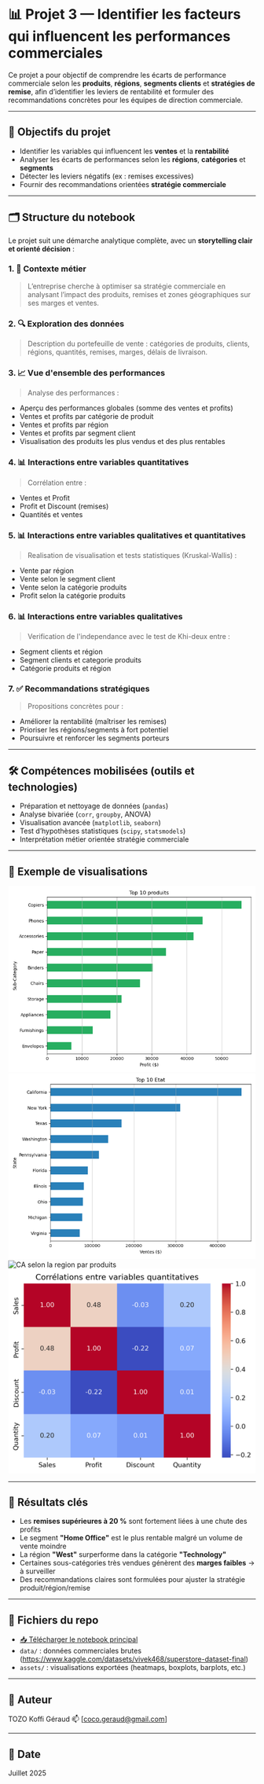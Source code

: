 # 📊 Projet 3 — Identifier les facteurs qui influencent les performances commerciales 

Ce projet a pour objectif de comprendre les écarts de performance commerciale selon les **produits**, **régions**, **segments clients** et **stratégies de remise**, afin d’identifier les leviers de rentabilité et formuler des recommandations concrètes pour les équipes de direction commerciale.

---

## 🧠 Objectifs du projet

- Identifier les variables qui influencent les **ventes** et la **rentabilité**
- Analyser les écarts de performances selon les **régions**, **catégories** et **segments**
- Détecter les leviers négatifs (ex : remises excessives)
- Fournir des recommandations orientées **stratégie commerciale**

---

## 🗂️ Structure du notebook

Le projet suit une démarche analytique complète, avec un **storytelling clair et orienté décision** :

### 1. 📍 Contexte métier
> L’entreprise cherche à optimiser sa stratégie commerciale en analysant l’impact des produits, remises et zones géographiques sur ses marges et ventes.

### 2. 🔍 Exploration des données
> Description du portefeuille de vente : catégories de produits, clients, régions, quantités, remises, marges, délais de livraison.

### 3. 📈 Vue d'ensemble des performances
> Analyse des performances :
- Aperçu des performances globales (somme des ventes et profits)
- Ventes et profits par catégorie de produit
- Ventes et profits par région
- Ventes et profits par segment client
- Visualisation des produits les plus vendus et des plus rentables

### 4. 📊 Interactions entre variables quantitatives
> Corrélation entre :
- Ventes et Profit
- Profit et Discount (remises)
- Quantités et ventes


### 5. 📊 Interactions entre variables qualitatives et quantitatives
> Realisation de visualisation et tests statistiques (Kruskal-Wallis) :
- Vente par région
- Vente selon le segment client
- Vente selon la catégorie produits
- Profit selon la catégorie produits

### 6. 📊 Interactions entre variables qualitatives
> Verification de l'independance avec le test de Khi-deux entre :
- Segment clients et région
- Segment clients et categorie produits
- Catégorie produits et région

### 7. ✅ Recommandations stratégiques
> Propositions concrètes pour :
- Améliorer la rentabilité (maîtriser les remises)
- Prioriser les régions/segments à fort potentiel
- Poursuivre et renforcer les segments porteurs

---

## 🛠️ Compétences mobilisées (outils et technologies)

- Préparation et nettoyage de données (`pandas`)
- Analyse bivariée (`corr`, `groupby`, ANOVA)
- Visualisation avancée (`matplotlib`, `seaborn`)
- Test d’hypothèses statistiques (`scipy`, `statsmodels`)
- Interprétation métier orientée stratégie commerciale

---

## 📎 Exemple de visualisations

![Top 10 des profits par produits](assets/Top_10_produits.png)
![Top 10 des ventes par Etat](assets/Top_10_Etat.png)
![CA selon la region par produits](assets/CA_region_categorie.png)
![Heatmap des corrélations](assets/Heatmap.png)

---

## 🧠 Résultats clés

- Les **remises supérieures à 20 %** sont fortement liées à une chute des profits
- Le segment **"Home Office"** est le plus rentable malgré un volume de vente moindre
- La région **"West"** surperforme dans la catégorie **"Technology"**
- Certaines sous-catégories très vendues génèrent des **marges faibles** → à surveiller
- Des recommandations claires sont formulées pour ajuster la stratégie produit/région/remise

---

## 📂 Fichiers du repo

- [📥 Télécharger le notebook principal](notebook_projet_3.ipynb)
- `data/` : données commerciales brutes (https://www.kaggle.com/datasets/vivek468/superstore-dataset-final)
- `assets/` : visualisations exportées (heatmaps, boxplots, barplots, etc.)

---

## 📌 Auteur

TOZO Koffi Géraud
📫 [coco.geraud@gmail.com] 

---

## 📅 Date

Juillet 2025